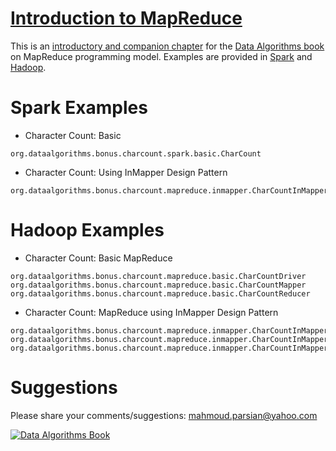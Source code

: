 [Introduction to MapReduce](./Introduction-to-MapReduce.pdf)
===========================
This is an [introductory and companion chapter](./Introduction-to-MapReduce.pdf) 
for the [Data Algorithms book](http://shop.oreilly.com/product/0636920033950.do) 
on MapReduce programming model. Examples are provided in [Spark](./spark) and 
[Hadoop](./mapreduce).

Spark Examples
==============
* Character Count: Basic 
````
org.dataalgorithms.bonus.charcount.spark.basic.CharCount
````

* Character Count: Using InMapper Design Pattern
````
org.dataalgorithms.bonus.charcount.mapreduce.inmapper.CharCountInMapperCombiner
````



Hadoop Examples
===============
* Character Count: Basic MapReduce 
````
org.dataalgorithms.bonus.charcount.mapreduce.basic.CharCountDriver
org.dataalgorithms.bonus.charcount.mapreduce.basic.CharCountMapper
org.dataalgorithms.bonus.charcount.mapreduce.basic.CharCountReducer
````

* Character Count: MapReduce using InMapper Design Pattern
````
org.dataalgorithms.bonus.charcount.mapreduce.inmapper.CharCountInMapperCombinerDriver
org.dataalgorithms.bonus.charcount.mapreduce.inmapper.CharCountInMapperCombinerMapper
org.dataalgorithms.bonus.charcount.mapreduce.inmapper.CharCountInMapperCombinerReducer
````


Suggestions
===========
Please share your comments/suggestions: mahmoud.parsian@yahoo.com


[![Data Algorithms Book](https://github.com/mahmoudparsian/data-algorithms-book/blob/master/misc/data_algorithms_image.jpg)](http://shop.oreilly.com/product/0636920033950.do)
